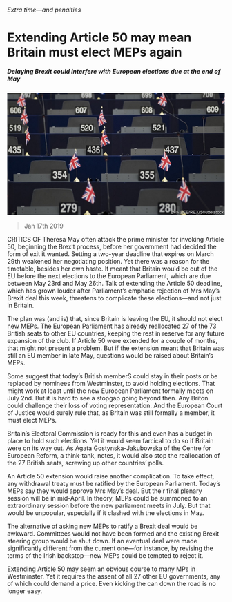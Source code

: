 ###### Extra time—and penalties

# Extending Article 50 may mean Britain must elect MEPs again 

##### Delaying Brexit could interfere with European elections due at the end of May 

![image](images/20190119_brp507.jpg) 

> Jan 17th 2019 

CRITICS OF Theresa May often attack the prime minister for invoking Article 50, beginning the Brexit process, before her government had decided the form of exit it wanted. Setting a two-year deadline that expires on March 29th weakened her negotiating position. Yet there was a reason for the timetable, besides her own haste. It meant that Britain would be out of the EU before the next elections to the European Parliament, which are due between May 23rd and May 26th. Talk of extending the Article 50 deadline, which has grown louder after Parliament’s emphatic rejection of Mrs May’s Brexit deal this week, threatens to complicate these elections—and not just in Britain. 

The plan was (and is) that, since Britain is leaving the EU, it should not elect new MEPs. The European Parliament has already reallocated 27 of the 73 British seats to other EU countries, keeping the rest in reserve for any future expansion of the club. If Article 50 were extended for a couple of months, that might not present a problem. But if the extension meant that Britain was still an EU member in late May, questions would be raised about Britain’s MEPs. 

Some suggest that today’s British memberS could stay in their posts or be replaced by nominees from Westminster, to avoid holding elections. That might work at least until the new European Parliament formally meets on July 2nd. But it is hard to see a stopgap going beyond then. Any Briton could challenge their loss of voting representation. And the European Court of Justice would surely rule that, as Britain was still formally a member, it must elect MEPs. 

Britain’s Electoral Commission is ready for this and even has a budget in place to hold such elections. Yet it would seem farcical to do so if Britain were on its way out. As Agata Gostynska-Jakubowska of the Centre for European Reform, a think-tank, notes, it would also stop the reallocation of the 27 British seats, screwing up other countries’ polls. 

An Article 50 extension would raise another complication. To take effect, any withdrawal treaty must be ratified by the European Parliament. Today’s MEPs say they would approve Mrs May’s deal. But their final plenary session will be in mid-April. In theory, MEPs could be summoned to an extraordinary session before the new parliament meets in July. But that would be unpopular, especially if it clashed with the elections in May. 

The alternative of asking new MEPs to ratify a Brexit deal would be awkward. Committees would not have been formed and the existing Brexit steering group would be shut down. If an eventual deal were made significantly different from the current one—for instance, by revising the terms of the Irish backstop—new MEPs could be tempted to reject it. 

Extending Article 50 may seem an obvious course to many MPs in Westminster. Yet it requires the assent of all 27 other EU governments, any of which could demand a price. Even kicking the can down the road is no longer easy. 

